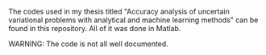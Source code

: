The codes used in my thesis titled "Accuracy analysis of uncertain variational problems with analytical and machine learning methods"
can be found in this repository. All of it was done in Matlab.

WARNING: The code is not all well documented.
